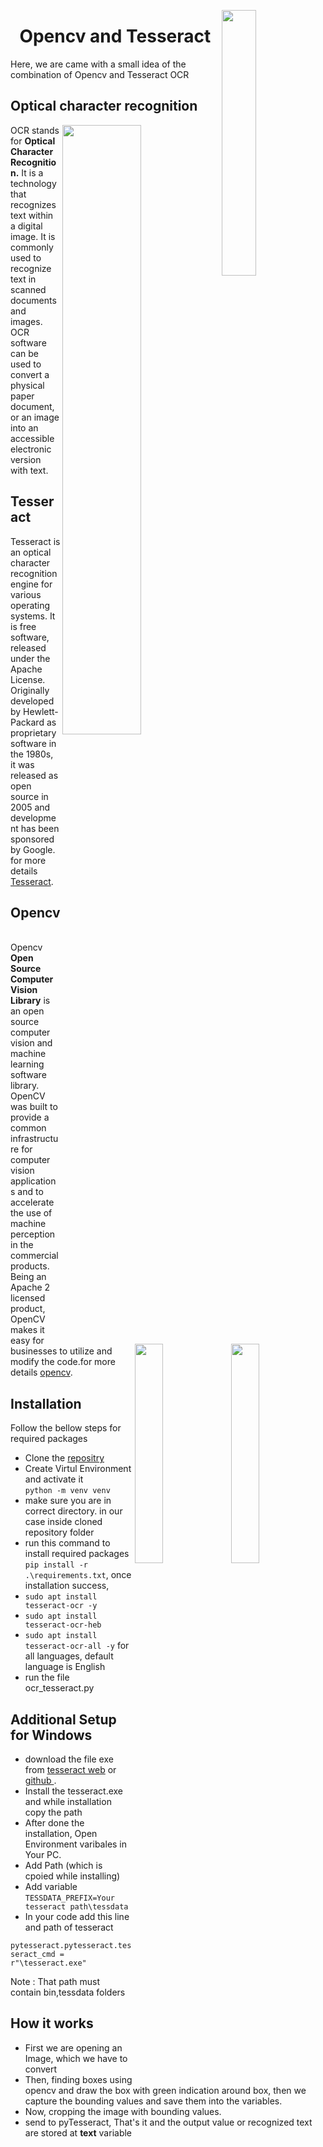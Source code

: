
<img align="right" width="33%" src="https://vivifyassets.s3.ap-south-1.amazonaws.com/lifeeazy-logo1.png"><h1 align=center fontsize=34>Opencv and Tesseract</h1>
Here, we are came with a small idea of the combination of Opencv and Tesseract OCR


## Optical character recognition ##
<img align="right" width="50%" src="https://vivifyassets.s3.ap-south-1.amazonaws.com/ocr-55-e1661521818617-1024x569.png">
<div text-align="left">OCR stands for <b>Optical Character Recognition.</b> It is a technology that recognizes text within a digital image. It is commonly used to recognize text in scanned documents and images. OCR software can be used to convert a physical paper document, or an image into an accessible electronic version with text.</div>

## Tesseract ##
<img align="right" 
width="30%" src="https://vivifyassets.s3.ap-south-1.amazonaws.com/tesseract-ocr.jpg">


<div text-align= "left">
Tesseract is an optical character recognition engine for various operating systems. It is free software, released under the Apache License. Originally developed by Hewlett-Packard as proprietary software in the 1980s, it was released as open source in 2005 and development has been sponsored by Google. for more details <a href='https://github.com/tesseract-ocr/tesseract'>Tesseract</a>.</div>



## Opencv ## 
<img align='right' width="30%" src="https://vivifyassets.s3.ap-south-1.amazonaws.com/95103cv.png">

<div text-align="left" width="50%"><br>
Opencv <b>Open Source Computer Vision Library</b> is an open source computer vision and machine learning software library. OpenCV was built to provide a common infrastructure for computer vision applications and to accelerate the use of machine perception in the commercial products. Being an Apache 2 licensed product, OpenCV makes it easy for businesses to utilize and modify the code.for more details
<a href='https://docs.opencv.org/4.x/'>opencv</a>.
</div>


## Installation 

Follow the bellow steps for required packages

- Clone the <a href=''>repositry</a> 
- Create Virtul Environment and activate it  
  `python -m venv venv`
- make sure you are in correct directory. in our case inside cloned repository folder 
- run this command to install required packages 
`pip install -r .\requirements.txt`, once installation success,
- `sudo apt install tesseract-ocr -y`
- `sudo apt install tesseract-ocr-heb`
- `sudo apt install tesseract-ocr-all -y` for all languages, default language is English
- run the file ocr_tesseract.py 


## Additional Setup for Windows ##
- download the file exe from <a href='https://tesseract-ocr.github.io/'>tesseract web</a> or <a href='https://github.com/tesseract-ocr/tesseract'>github </a>.
- Install the tesseract.exe and while installation copy the path
- After done the installation, Open Environment varibales in Your PC.
- Add Path (which is cpoied while installing)
- Add variable `TESSDATA_PREFIX=Your tesseract path\tessdata`
- In your code add this line and path of tesseract 

`pytesseract.pytesseract.tesseract_cmd = r"\tesseract.exe"`

Note : That path must contain bin,tessdata folders 



## How it works

- First we are opening an Image, which we have to convert 
- Then, finding boxes using opencv and draw the box with green indication around box, then we capture the bounding values and save them into the variables.
- Now, cropping the image with bounding values.
- send to pyTesseract, That's it and the output value or recognized text are stored at <b>text</b> variable

